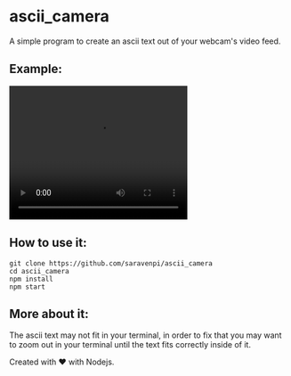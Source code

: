# ascii_camera
A simple program to create an ascii text out of your webcam's video feed.

## Example:
<video width="320" height="240" controls>
  <source src="https://i.imgur.com/cGHuaoY.mp4" type="video/mp4">
</video>

## How to use it:
```
git clone https://github.com/saravenpi/ascii_camera
cd ascii_camera
npm install
npm start
```
## More about it:
The ascii text may not fit in your terminal, in order to fix that you may want to zoom out in your terminal until the text fits correctly inside of it.

Created with ❤️ with Nodejs.
